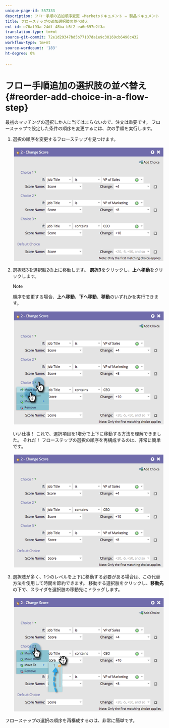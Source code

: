 ```yaml
---
unique-page-id: 557333
description: フロー手順の追加順序変更 —Marketoドキュメント — 製品ドキュメント
title: フローステップの追加選択肢の並べ替え
exl-id: e76af93a-24df-48ba-b5f2-ea6e697e2f3a
translation-type: tm+mt
source-git-commit: 72e1d29347bd5b77107da1e9c30169cb6490c432
workflow-type: tm+mt
source-wordcount: '183'
ht-degree: 0%

---
```


# フロー手順追加の選択肢の並べ替え{#reorder-add-choice-in-a-flow-step}

最初のマッチングの選択しか人に当てはまらないので、注文は重要です。 フローステップで設定した条件の順序を変更するには、次の手順を実行します。

1. 選択の順序を変更するフローステップを見つけます。

   ![](assets/one.png)

1. 選択肢3を選択肢2の上に移動します。 **選択3**&#x200B;をクリックし、**上へ移動**&#x200B;をクリックします。

   >[!NOTE]
   >
   >順序を変更する場合、**上へ移動**、**下へ移動**、**移動**&#x200B;のいずれかを実行できます。

   ![](assets/two.png)

   いい仕事！ これで、選択項目を1増分で上下に移動する方法を理解できました。 それだ！ フローステップの選択の順序を再構成するのは、非常に簡単です。

   ![](assets/three.png)

1. 選択肢が多く、1つのレベルを上下に移動する必要がある場合は、この代替方法を使用して時間を節約できます。 移動する選択肢をクリックし、**移動先**&#x200B;の下で、スライダを選択肢の移動先にドラッグします。

   ![](assets/four.png)

フローステップの選択の順序を再構成するのは、非常に簡単です。
